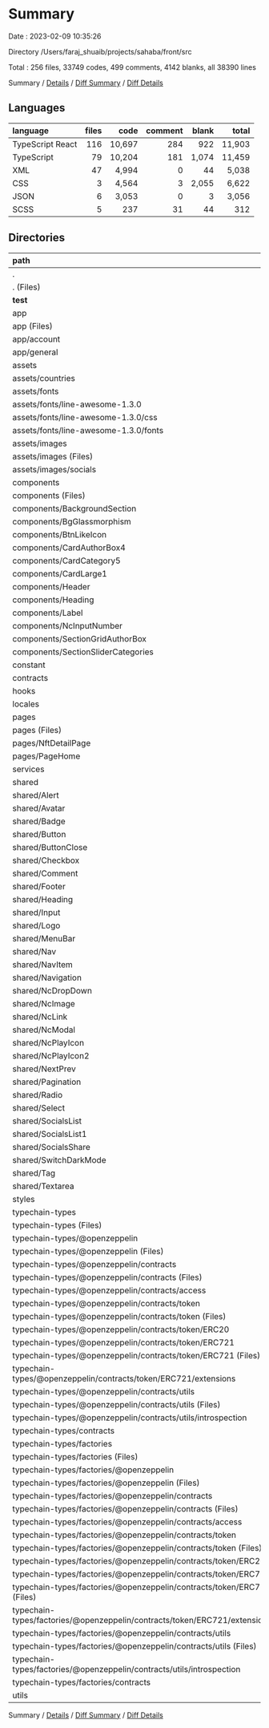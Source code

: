 # Summary

Date : 2023-02-09 10:35:26

Directory /Users/faraj_shuaib/projects/sahaba/front/src

Total : 256 files,  33749 codes, 499 comments, 4142 blanks, all 38390 lines

Summary / [Details](details.md) / [Diff Summary](diff.md) / [Diff Details](diff-details.md)

## Languages
| language | files | code | comment | blank | total |
| :--- | ---: | ---: | ---: | ---: | ---: |
| TypeScript React | 116 | 10,697 | 284 | 922 | 11,903 |
| TypeScript | 79 | 10,204 | 181 | 1,074 | 11,459 |
| XML | 47 | 4,994 | 0 | 44 | 5,038 |
| CSS | 3 | 4,564 | 3 | 2,055 | 6,622 |
| JSON | 6 | 3,053 | 0 | 3 | 3,056 |
| SCSS | 5 | 237 | 31 | 44 | 312 |

## Directories
| path | files | code | comment | blank | total |
| :--- | ---: | ---: | ---: | ---: | ---: |
| . | 256 | 33,749 | 499 | 4,142 | 38,390 |
| . (Files) | 8 | 473 | 8 | 57 | 538 |
| __test__ | 1 | 3 | 0 | 3 | 6 |
| app | 7 | 199 | 1 | 37 | 237 |
| app (Files) | 3 | 47 | 1 | 12 | 60 |
| app/account | 2 | 50 | 0 | 10 | 60 |
| app/general | 2 | 102 | 0 | 15 | 117 |
| assets | 51 | 11,990 | 2 | 2,095 | 14,087 |
| assets/countries | 3 | 2,468 | 0 | 3 | 2,471 |
| assets/fonts | 5 | 9,208 | 2 | 2,052 | 11,262 |
| assets/fonts/line-awesome-1.3.0 | 5 | 9,208 | 2 | 2,052 | 11,262 |
| assets/fonts/line-awesome-1.3.0/css | 2 | 4,534 | 2 | 2,049 | 6,585 |
| assets/fonts/line-awesome-1.3.0/fonts | 3 | 4,674 | 0 | 3 | 4,677 |
| assets/images | 43 | 314 | 0 | 40 | 354 |
| assets/images (Files) | 13 | 91 | 0 | 11 | 102 |
| assets/images/socials | 30 | 223 | 0 | 29 | 252 |
| components | 50 | 4,511 | 51 | 398 | 4,960 |
| components (Files) | 32 | 2,974 | 34 | 270 | 3,278 |
| components/BackgroundSection | 1 | 15 | 0 | 4 | 19 |
| components/BgGlassmorphism | 1 | 18 | 0 | 4 | 22 |
| components/BtnLikeIcon | 1 | 34 | 0 | 4 | 38 |
| components/CardAuthorBox4 | 1 | 69 | 0 | 6 | 75 |
| components/CardCategory5 | 1 | 54 | 0 | 6 | 60 |
| components/CardLarge1 | 2 | 209 | 7 | 18 | 234 |
| components/Header | 4 | 565 | 9 | 36 | 610 |
| components/Heading | 2 | 165 | 0 | 13 | 178 |
| components/Label | 1 | 18 | 0 | 4 | 22 |
| components/NcInputNumber | 1 | 77 | 0 | 9 | 86 |
| components/SectionGridAuthorBox | 2 | 230 | 0 | 15 | 245 |
| components/SectionSliderCategories | 1 | 83 | 1 | 9 | 93 |
| constant | 1 | 63 | 2 | 10 | 75 |
| contracts | 2 | 2 | 0 | 0 | 2 |
| hooks | 8 | 411 | 12 | 73 | 496 |
| locales | 3 | 590 | 0 | 3 | 593 |
| pages | 19 | 3,923 | 216 | 281 | 4,420 |
| pages (Files) | 10 | 3,005 | 192 | 191 | 3,388 |
| pages/NftDetailPage | 6 | 758 | 18 | 66 | 842 |
| pages/PageHome | 3 | 160 | 6 | 24 | 190 |
| services | 3 | 181 | 0 | 15 | 196 |
| shared | 43 | 2,053 | 12 | 218 | 2,283 |
| shared/Alert | 1 | 41 | 1 | 4 | 46 |
| shared/Avatar | 1 | 54 | 0 | 5 | 59 |
| shared/Badge | 1 | 76 | 0 | 5 | 81 |
| shared/Button | 5 | 144 | 2 | 26 | 172 |
| shared/ButtonClose | 1 | 25 | 0 | 4 | 29 |
| shared/Checkbox | 1 | 50 | 0 | 4 | 54 |
| shared/Comment | 1 | 59 | 0 | 4 | 63 |
| shared/Footer | 1 | 87 | 0 | 9 | 96 |
| shared/Heading | 1 | 43 | 0 | 4 | 47 |
| shared/Input | 1 | 30 | 0 | 4 | 34 |
| shared/Logo | 3 | 87 | 2 | 10 | 99 |
| shared/MenuBar | 1 | 73 | 0 | 9 | 82 |
| shared/Nav | 1 | 18 | 0 | 4 | 22 |
| shared/NavItem | 1 | 37 | 0 | 4 | 41 |
| shared/Navigation | 3 | 261 | 2 | 22 | 285 |
| shared/NcDropDown | 1 | 105 | 0 | 5 | 110 |
| shared/NcImage | 3 | 116 | 1 | 15 | 132 |
| shared/NcLink | 1 | 23 | 0 | 4 | 27 |
| shared/NcModal | 1 | 106 | 1 | 10 | 117 |
| shared/NcPlayIcon | 1 | 37 | 0 | 4 | 41 |
| shared/NcPlayIcon2 | 1 | 35 | 0 | 4 | 39 |
| shared/NextPrev | 3 | 190 | 0 | 13 | 203 |
| shared/Pagination | 1 | 56 | 2 | 8 | 66 |
| shared/Radio | 1 | 41 | 0 | 4 | 45 |
| shared/Select | 1 | 21 | 0 | 4 | 25 |
| shared/SocialsList | 1 | 61 | 0 | 4 | 65 |
| shared/SocialsList1 | 1 | 37 | 0 | 6 | 43 |
| shared/SocialsShare | 1 | 39 | 0 | 7 | 46 |
| shared/SwitchDarkMode | 1 | 63 | 0 | 4 | 67 |
| shared/Tag | 1 | 20 | 1 | 4 | 25 |
| shared/Textarea | 1 | 18 | 0 | 4 | 22 |
| styles | 6 | 267 | 32 | 50 | 349 |
| typechain-types | 46 | 8,669 | 139 | 862 | 9,670 |
| typechain-types (Files) | 3 | 184 | 10 | 17 | 211 |
| typechain-types/@openzeppelin | 18 | 2,824 | 54 | 458 | 3,336 |
| typechain-types/@openzeppelin (Files) | 1 | 2 | 3 | 1 | 6 |
| typechain-types/@openzeppelin/contracts | 17 | 2,822 | 51 | 457 | 3,330 |
| typechain-types/@openzeppelin/contracts (Files) | 1 | 6 | 3 | 1 | 10 |
| typechain-types/@openzeppelin/contracts/access | 2 | 146 | 6 | 30 | 182 |
| typechain-types/@openzeppelin/contracts/token | 10 | 2,496 | 30 | 392 | 2,918 |
| typechain-types/@openzeppelin/contracts/token (Files) | 1 | 4 | 3 | 1 | 8 |
| typechain-types/@openzeppelin/contracts/token/ERC20 | 2 | 294 | 6 | 48 | 348 |
| typechain-types/@openzeppelin/contracts/token/ERC721 | 7 | 2,198 | 21 | 343 | 2,562 |
| typechain-types/@openzeppelin/contracts/token/ERC721 (Files) | 4 | 1,132 | 12 | 172 | 1,316 |
| typechain-types/@openzeppelin/contracts/token/ERC721/extensions | 3 | 1,066 | 9 | 171 | 1,246 |
| typechain-types/@openzeppelin/contracts/utils | 4 | 174 | 12 | 34 | 220 |
| typechain-types/@openzeppelin/contracts/utils (Files) | 1 | 2 | 3 | 1 | 6 |
| typechain-types/@openzeppelin/contracts/utils/introspection | 3 | 172 | 9 | 33 | 214 |
| typechain-types/contracts | 3 | 2,050 | 9 | 320 | 2,379 |
| typechain-types/factories | 22 | 3,611 | 66 | 67 | 3,744 |
| typechain-types/factories (Files) | 1 | 2 | 3 | 1 | 6 |
| typechain-types/factories/@openzeppelin | 18 | 1,823 | 54 | 49 | 1,926 |
| typechain-types/factories/@openzeppelin (Files) | 1 | 1 | 3 | 1 | 5 |
| typechain-types/factories/@openzeppelin/contracts | 17 | 1,822 | 51 | 48 | 1,921 |
| typechain-types/factories/@openzeppelin/contracts (Files) | 1 | 3 | 3 | 1 | 7 |
| typechain-types/factories/@openzeppelin/contracts/access | 2 | 73 | 6 | 5 | 84 |
| typechain-types/factories/@openzeppelin/contracts/token | 10 | 1,668 | 30 | 32 | 1,730 |
| typechain-types/factories/@openzeppelin/contracts/token (Files) | 1 | 2 | 3 | 1 | 6 |
| typechain-types/factories/@openzeppelin/contracts/token/ERC20 | 2 | 201 | 6 | 5 | 212 |
| typechain-types/factories/@openzeppelin/contracts/token/ERC721 | 7 | 1,465 | 21 | 26 | 1,512 |
| typechain-types/factories/@openzeppelin/contracts/token/ERC721 (Files) | 4 | 763 | 12 | 17 | 792 |
| typechain-types/factories/@openzeppelin/contracts/token/ERC721/extensions | 3 | 702 | 9 | 9 | 720 |
| typechain-types/factories/@openzeppelin/contracts/utils | 4 | 78 | 12 | 10 | 100 |
| typechain-types/factories/@openzeppelin/contracts/utils (Files) | 1 | 1 | 3 | 1 | 5 |
| typechain-types/factories/@openzeppelin/contracts/utils/introspection | 3 | 77 | 9 | 9 | 95 |
| typechain-types/factories/contracts | 3 | 1,786 | 9 | 17 | 1,812 |
| utils | 8 | 414 | 24 | 40 | 478 |

Summary / [Details](details.md) / [Diff Summary](diff.md) / [Diff Details](diff-details.md)